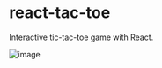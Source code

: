 # react-tac-toe
Interactive tic-tac-toe game with React.

![image](https://user-images.githubusercontent.com/80472613/127408908-fc5772fd-37f2-41c5-890b-987771f19f4f.png)
